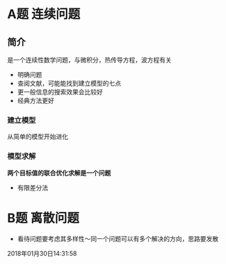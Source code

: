 # A题 连续问题

## 简介
是一个连续性数学问题，与微积分，热传导方程，波方程有关
- 明确问题
- 查阅文献，可能能找到建立模型的七点
- 更一般信息的搜索效果会比较好
- 经典方法更好
### 建立模型
从简单的模型开始进化
### 模型求解
**两个目标值的联合优化求解是一个问题**
- 有限差分法

# B题 离散问题
- 看待问题要考虑其多样性～同一个问题可以有多个解决的方向，思路要发散

2018年01月30日14:31:58